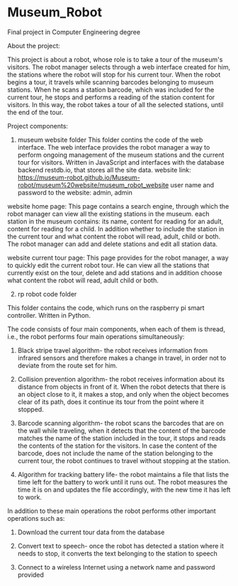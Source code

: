 # Museum_Robot
Final project in Computer Engineering degree 

About the project:

This project is about a robot, whose role is to take a tour of the museum's visitors.
The robot manager selects through a web interface created for him, the stations where
the robot will stop for his current tour.
When the robot begins a tour, it travels while scanning barcodes belonging to museum stations.
When he scans a station barcode, which was included for the current tour,
he stops and performs a reading of the station content for visitors.
In this way, the robot takes a tour of all the selected stations, until the end of the tour.


Project components:

1. museum website folder
  This folder contins the code of the web interface. 
  The web interface provides the robot manager a way to perform ongoing management
  of the museum stations and the current tour for visitors.
  Written in JavaScript and interfaces with the database backend restdb.io, that stores all the site data.
  website link: https://museum-robot.github.io/Museum-robot/museum%20website/museum_robot_website
  user name and password to the website: admin, admin
  
  website home page:
  This page contains a search engine, through which the robot manager can view all the existing stations in the museum.
  each station in the museum contains: its name, content for reading for an adult, content for reading for a child.
  In addition whether to include the station in the current tour and what content the robot will read, adult, child or both.
  The robot manager can add and delete stations and edit all station data. 

  website current tour page:
  This page provides for the robot manager, a way to quickly edit the current robot tour.
  He can view all the stations that currently exist on the tour, delete and add stations and in addition
  choose what content the robot will read, adult child or both.


2. rp robot code folder

  This folder contains the code, which runs on the raspberry pi smart controller. 
  Written in Python.

  The code consists of four main components, when each of them is thread, i.e., the robot performs four main operations simultaneously:

  1. Black stripe travel algorithm- the robot receives information from infrared sensors
  and therefore makes a change in travel, in order not to deviate from the route set for him.

  2. Collision prevention algorithm- the robot receives information about its distance from objects in front of it. 
  When the robot detects that there is an object close to it, it makes a stop, and only when the object becomes
  clear of its path, does it continue its tour from the point where it stopped.

  3. Barcode scanning algorithm- the robot scans the barcodes that are on the wall while traveling, 
  when it detects that the content of the barcode matches the name of the station included in the tour, 
  it stops and reads the contents of the station for the visitors. In case the content of the barcode, 
  does not include the name of the station belonging to the current tour, the robot continues to travel without stopping at the station.

  4. Algorithm for tracking battery life- the robot maintains a file that lists the time left for the battery to work until it runs out. 
  The robot measures the time it is on and updates the file accordingly, with the new time it has left to work.


  In addition to these main operations the robot performs other important operations such as:

  1. Download the current tour data from the database

  2. Convert text to speech- once the robot has detected a station where it needs to stop, it converts the text belonging to the station to speech

  3. Connect to a wireless Internet using a network name and password provided
